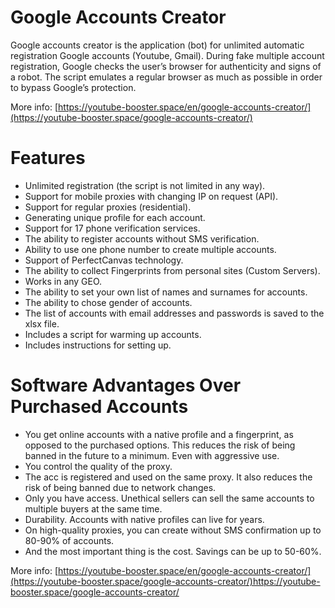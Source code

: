 # Google Accounts Creator
Google accounts creator is the application (bot) for unlimited automatic registration Google accounts (Youtube, Gmail).
During fake multiple account registration, Google checks the user’s browser for authenticity and signs of a robot. The script emulates a regular browser as much as possible in order to bypass Google’s protection.

More info: [https://youtube-booster.space/en/google-accounts-creator/](https://youtube-booster.space/google-accounts-creator/)

# Features
 - Unlimited registration (the script is not limited in any way).
 - Support for mobile proxies with changing IP on request (API).
 - Support for regular proxies (residential).
 - Generating unique profile for each account.
 - Support for 17 phone verification services.
 - The ability to register accounts without SMS verification.
 - Ability to use one phone number to create multiple accounts.
 - Support of PerfectCanvas technology.
 - The ability to collect Fingerprints from personal sites (Custom Servers).
 - Works in any GEO.
 - The ability to set your own list of names and surnames for accounts.
 - The ability to chose gender of accounts.
 - The list of accounts with email addresses and passwords is saved to the xlsx file.
 - Includes a script for warming up accounts.
 - Includes instructions for setting up.

# Software Advantages Over Purchased Accounts
 - You get online accounts with a native profile and a fingerprint, as opposed to the purchased options. This reduces the risk of being banned in the future to a minimum. Even with aggressive use.
 - You control the quality of the proxy.
 - The acc is registered and used on the same proxy. It also reduces the risk of being banned due to network changes.
 - Only you have access. Unethical sellers can sell the same accounts to multiple buyers at the same time.
 - Durability. Accounts with native profiles can live for years.
 - On high-quality proxies, you can create without SMS confirmation up to 80-90% of accounts.
 - And the most important thing is the cost. Savings can be up to 50-60%.

More info: [https://youtube-booster.space/en/google-accounts-creator/](https://youtube-booster.space/google-accounts-creator/)https://youtube-booster.space/google-accounts-creator/
